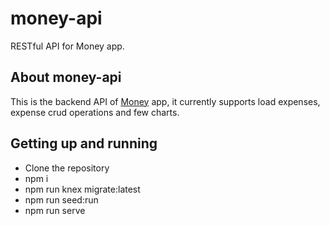 # money-api
RESTful API for Money app.

## About money-api

This is the backend API of [Money](https://github.com/ararog/money-web) app, it currently supports load expenses, expense crud
operations and few charts.

## Getting up and running

* Clone the repository
* npm i
* npm run knex migrate:latest
* npm run seed:run
* npm run serve

